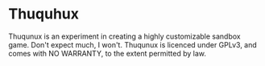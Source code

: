 Thuquhux
========
Thuqunux is an experiment in creating a highly customizable sandbox game. Don't expect much, I won't.
Thuqunux is licenced under GPLv3, and comes with NO WARRANTY, to the extent permitted by law.
